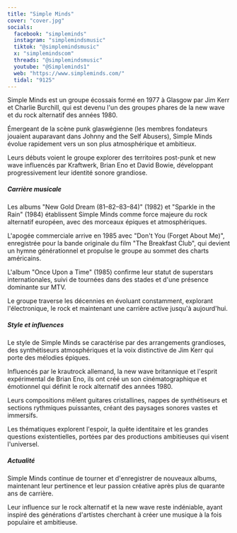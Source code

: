 ```yaml
---
title: "Simple Minds"
cover: "cover.jpg"
socials:
  facebook: "simpleminds"
  instagram: "simplemindsmusic"
  tiktok: "@simplemindsmusic"
  x: "simplemindscom"
  threads: "@simplemindsmusic"
  youtube: "@Simpleminds1"
  web: "https://www.simpleminds.com/"
  tidal: "9125"
---
```


Simple Minds est un groupe écossais formé en 1977 à Glasgow par Jim Kerr et Charlie Burchill, qui est devenu l'un des
groupes phares de la new wave et du rock alternatif des années 1980.

Émergeant de la scène punk glaswégienne (les membres fondateurs jouaient auparavant dans Johnny and the Self Abusers),
Simple Minds évolue rapidement vers un son plus atmosphérique et ambitieux.

Leurs débuts voient le groupe explorer des territoires post-punk et new wave influencés par Kraftwerk, Brian Eno et
David Bowie, développant progressivement leur identité sonore grandiose.

##### Carrière musicale

Les albums "New Gold Dream (81–82–83–84)" (1982) et "Sparkle in the Rain" (1984) établissent Simple Minds comme force
majeure du rock alternatif européen, avec des morceaux épiques et atmosphériques.

L'apogée commerciale arrive en 1985 avec "Don't You (Forget About Me)", enregistrée pour la bande originale du film "The
Breakfast Club", qui devient un hymne générationnel et propulse le groupe au sommet des charts américains.

L'album "Once Upon a Time" (1985) confirme leur statut de superstars internationales, suivi de tournées dans des stades
et d'une présence dominante sur MTV.

Le groupe traverse les décennies en évoluant constamment, explorant l'électronique, le rock et maintenant une carrière
active jusqu'à aujourd'hui.

##### Style et influences

Le style de Simple Minds se caractérise par des arrangements grandioses, des synthétiseurs atmosphériques et la voix
distinctive de Jim Kerr qui porte des mélodies épiques.

Influencés par le krautrock allemand, la new wave britannique et l'esprit expérimental de Brian Eno, ils ont créé un son
cinématographique et émotionnel qui définit le rock alternatif des années 1980.

Leurs compositions mêlent guitares cristallines, nappes de synthétiseurs et sections rythmiques puissantes, créant des
paysages sonores vastes et immersifs.

Les thématiques explorent l'espoir, la quête identitaire et les grandes questions existentielles, portées par des
productions ambitieuses qui visent l'universel.

##### Actualité

Simple Minds continue de tourner et d'enregistrer de nouveaux albums, maintenant leur pertinence et leur passion
créative après plus de quarante ans de carrière.

Leur influence sur le rock alternatif et la new wave reste indéniable, ayant inspiré des générations d'artistes
cherchant à créer une musique à la fois populaire et ambitieuse.
